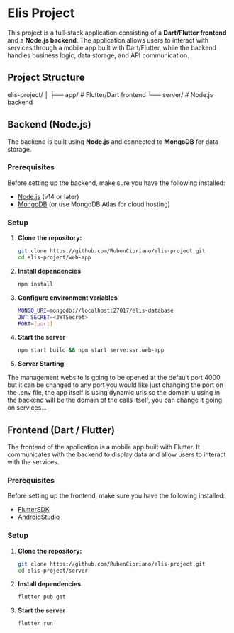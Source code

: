 # Elis Project

This project is a full-stack application consisting of a **Dart/Flutter frontend** and a **Node.js backend**. The application allows users to interact with services through a mobile app built with Dart/Flutter, while the backend handles business logic, data storage, and API communication.

## Project Structure

elis-project/ │ ├── app/ # Flutter/Dart frontend └── server/ # Node.js backend


## Backend (Node.js)

The backend is built using **Node.js** and connected to **MongoDB** for data storage.

### Prerequisites

Before setting up the backend, make sure you have the following installed:

- [Node.js](https://nodejs.org/) (v14 or later)
- [MongoDB](https://www.mongodb.com/try/download/community) (or use MongoDB Atlas for cloud hosting)

### Setup

1. **Clone the repository:**

   ```bash
   git clone https://github.com/RubenCipriano/elis-project.git
   cd elis-project/web-app
   ```
   
2. **Install dependencies**

   
   ```bash
   npm install
   ```

3. **Configure environment variables**

   ```bash
   MONGO_URI=mongodb://localhost:27017/elis-database
   JWT_SECRET=<JWTSecret>
   PORT=[port]
   ```

4. **Start the server**

   ```bash
   npm start build && npm start serve:ssr:web-app
   ```

5. **Server Starting**

The management website is going to be opened at the default port 4000 but it can be changed to any port you would like just changing the port on the .env file, the app itself is using dynamic urls so the domain u using in the backend will be the domain of the calls itself, you can change it going on services...

## Frontend (Dart / Flutter)

The frontend of the application is a mobile app built with Flutter. It communicates with the backend to display data and allow users to interact with the services.

### Prerequisites

Before setting up the frontend, make sure you have the following installed:

- [FlutterSDK](https://docs.flutter.dev/get-started/install)
- [AndroidStudio](https://developer.android.com/studio?hl=pt-br)

### Setup

1. **Clone the repository:**

   ```bash
   git clone https://github.com/RubenCipriano/elis-project.git
   cd elis-project/server
   ```
   
2. **Install dependencies**

   
   ```bash
   flutter pub get
   ```

3. **Start the server**

   ```bash
   flutter run
   ```
